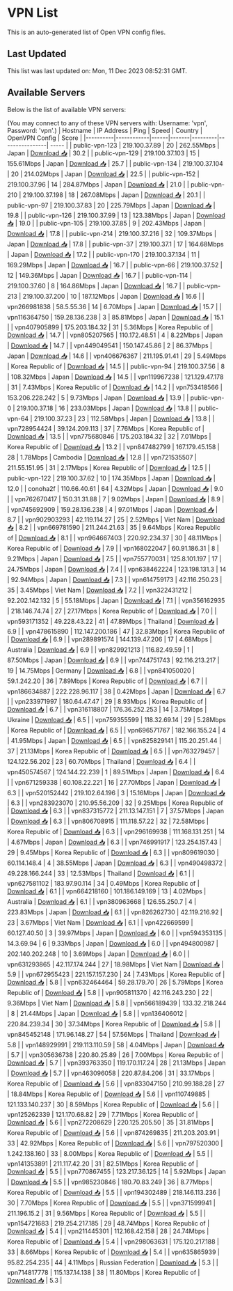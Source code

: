 # VPN List

This is an auto-generated list of Open VPN config files.

## Last Updated

This list was last updated on: Mon, 11 Dec 2023 08:52:31 GMT.

## Available Servers

Below is the list of available VPN servers:

(You may connect to any of these VPN servers with: Username: 'vpn', Password: 'vpn'.)
| Hostname | IP Address | Ping | Speed | Country | OpenVPN Config | Score |
|----------|------------|------|-------|---------|----------------| ----- |
| public-vpn-123 | 219.100.37.89 | 20 | 262.55Mbps | Japan | [Download 📥](./configs/server_0_JP.ovpn) | 30.2 |
| public-vpn-129 | 219.100.37.103 | 15 | 155.61Mbps | Japan | [Download 📥](./configs/server_1_JP.ovpn) | 25.7 |
| public-vpn-134 | 219.100.37.104 | 20 | 214.02Mbps | Japan | [Download 📥](./configs/server_2_JP.ovpn) | 22.5 |
| public-vpn-152 | 219.100.37.96 | 14 | 284.87Mbps | Japan | [Download 📥](./configs/server_3_JP.ovpn) | 21.0 |
| public-vpn-210 | 219.100.37.198 | 18 | 267.08Mbps | Japan | [Download 📥](./configs/server_4_JP.ovpn) | 20.1 |
| public-vpn-97 | 219.100.37.83 | 20 | 225.79Mbps | Japan | [Download 📥](./configs/server_5_JP.ovpn) | 19.8 |
| public-vpn-126 | 219.100.37.99 | 13 | 123.38Mbps | Japan | [Download 📥](./configs/server_6_JP.ovpn) | 19.0 |
| public-vpn-105 | 219.100.37.85 | 9 | 202.43Mbps | Japan | [Download 📥](./configs/server_7_JP.ovpn) | 17.8 |
| public-vpn-214 | 219.100.37.216 | 32 | 109.37Mbps | Japan | [Download 📥](./configs/server_8_JP.ovpn) | 17.8 |
| public-vpn-37 | 219.100.37.1 | 17 | 164.68Mbps | Japan | [Download 📥](./configs/server_9_JP.ovpn) | 17.2 |
| public-vpn-170 | 219.100.37.134 | 11 | 169.29Mbps | Japan | [Download 📥](./configs/server_10_JP.ovpn) | 16.7 |
| public-vpn-66 | 219.100.37.52 | 12 | 149.36Mbps | Japan | [Download 📥](./configs/server_11_JP.ovpn) | 16.7 |
| public-vpn-114 | 219.100.37.60 | 8 | 164.86Mbps | Japan | [Download 📥](./configs/server_12_JP.ovpn) | 16.7 |
| public-vpn-213 | 219.100.37.200 | 10 | 187.12Mbps | Japan | [Download 📥](./configs/server_13_JP.ovpn) | 16.6 |
| vpn266981838 | 58.5.55.36 | 14 | 6.70Mbps | Japan | [Download 📥](./configs/server_14_JP.ovpn) | 15.7 |
| vpn116364750 | 159.28.136.238 | 3 | 85.81Mbps | Japan | [Download 📥](./configs/server_15_JP.ovpn) | 15.1 |
| vpn407905899 | 175.203.184.32 | 31 | 5.36Mbps | Korea Republic of | [Download 📥](./configs/server_16_KR.ovpn) | 14.7 |
| vpn805207565 | 110.172.48.51 | 4 | 8.22Mbps | Japan | [Download 📥](./configs/server_17_JP.ovpn) | 14.7 |
| vpn449049541 | 150.147.45.86 | 2 | 86.37Mbps | Japan | [Download 📥](./configs/server_18_JP.ovpn) | 14.6 |
| vpn406676367 | 211.195.91.41 | 29 | 5.49Mbps | Korea Republic of | [Download 📥](./configs/server_19_KR.ovpn) | 14.5 |
| public-vpn-94 | 219.100.37.56 | 8 | 108.32Mbps | Japan | [Download 📥](./configs/server_20_JP.ovpn) | 14.5 |
| vpn119967238 | 121.129.47.178 | 31 | 7.43Mbps | Korea Republic of | [Download 📥](./configs/server_21_KR.ovpn) | 14.2 |
| vpn753418566 | 153.206.228.242 | 5 | 9.73Mbps | Japan | [Download 📥](./configs/server_22_JP.ovpn) | 13.9 |
| public-vpn-0 | 219.100.37.18 | 16 | 233.03Mbps | Japan | [Download 📥](./configs/server_23_JP.ovpn) | 13.8 |
| public-vpn-64 | 219.100.37.23 | 23 | 112.58Mbps | Japan | [Download 📥](./configs/server_24_JP.ovpn) | 13.8 |
| vpn728954424 | 39.124.209.113 | 37 | 7.76Mbps | Korea Republic of | [Download 📥](./configs/server_25_KR.ovpn) | 13.5 |
| vpn775680846 | 175.203.184.32 | 32 | 7.01Mbps | Korea Republic of | [Download 📥](./configs/server_26_KR.ovpn) | 13.2 |
| vpn847482799 | 167.179.45.158 | 28 | 1.78Mbps | Cambodia | [Download 📥](./configs/server_27_KH.ovpn) | 12.8 |
| vpn721535507 | 211.55.151.95 | 31 | 2.17Mbps | Korea Republic of | [Download 📥](./configs/server_28_KR.ovpn) | 12.5 |
| public-vpn-122 | 219.100.37.62 | 10 | 174.35Mbps | Japan | [Download 📥](./configs/server_29_JP.ovpn) | 12.0 |
| conoha2f | 110.66.40.61 | 64 | 4.32Mbps | Japan | [Download 📥](./configs/server_30_JP.ovpn) | 9.0 |
| vpn762670417 | 150.31.31.88 | 7 | 9.02Mbps | Japan | [Download 📥](./configs/server_31_JP.ovpn) | 8.9 |
| vpn745692909 | 159.28.136.238 | 4 | 97.01Mbps | Japan | [Download 📥](./configs/server_32_JP.ovpn) | 8.7 |
| vpn902903293 | 42.119.114.27 | 25 | 2.52Mbps | Viet Nam | [Download 📥](./configs/server_33_VN.ovpn) | 8.2 |
| vpn669781590 | 211.244.21.63 | 35 | 9.64Mbps | Korea Republic of | [Download 📥](./configs/server_34_KR.ovpn) | 8.1 |
| vpn964667403 | 220.92.234.37 | 30 | 48.11Mbps | Korea Republic of | [Download 📥](./configs/server_35_KR.ovpn) | 7.9 |
| vpn168022047 | 60.91.186.31 | 8 | 9.21Mbps | Japan | [Download 📥](./configs/server_36_JP.ovpn) | 7.5 |
| vpn755770031 | 125.8.101.197 | 17 | 24.75Mbps | Japan | [Download 📥](./configs/server_37_JP.ovpn) | 7.4 |
| vpn638462224 | 123.198.131.3 | 14 | 92.94Mbps | Japan | [Download 📥](./configs/server_38_JP.ovpn) | 7.3 |
| vpn614759173 | 42.116.250.23 | 35 | 3.45Mbps | Viet Nam | [Download 📥](./configs/server_39_VN.ovpn) | 7.2 |
| vpn322431212 | 92.202.142.132 | 5 | 55.18Mbps | Japan | [Download 📥](./configs/server_40_JP.ovpn) | 7.1 |
| vpn356162935 | 218.146.74.74 | 27 | 27.17Mbps | Korea Republic of | [Download 📥](./configs/server_41_KR.ovpn) | 7.0 |
| vpn593171352 | 49.228.43.22 | 41 | 47.89Mbps | Thailand | [Download 📥](./configs/server_42_TH.ovpn) | 6.9 |
| vpn478615890 | 112.147.200.186 | 47 | 32.83Mbps | Korea Republic of | [Download 📥](./configs/server_43_KR.ovpn) | 6.9 |
| vpn289891574 | 144.139.47.206 | 17 | 4.68Mbps | Australia | [Download 📥](./configs/server_44_AU.ovpn) | 6.9 |
| vpn829921213 | 116.82.49.59 | 1 | 87.50Mbps | Japan | [Download 📥](./configs/server_45_JP.ovpn) | 6.9 |
| vpn744751743 | 92.116.213.217 | 19 | 14.75Mbps | Germany | [Download 📥](./configs/server_46_DE.ovpn) | 6.8 |
| vpn841050020 | 59.1.242.20 | 36 | 7.89Mbps | Korea Republic of | [Download 📥](./configs/server_47_KR.ovpn) | 6.7 |
| vpn186634887 | 222.228.96.117 | 38 | 0.42Mbps | Japan | [Download 📥](./configs/server_48_JP.ovpn) | 6.7 |
| vpn233971997 | 180.64.47.47 | 29 | 8.93Mbps | Korea Republic of | [Download 📥](./configs/server_49_KR.ovpn) | 6.7 |
| vpn316118807 | 176.36.252.253 | 14 | 3.75Mbps | Ukraine | [Download 📥](./configs/server_50_UA.ovpn) | 6.5 |
| vpn759355599 | 118.32.69.14 | 29 | 5.28Mbps | Korea Republic of | [Download 📥](./configs/server_51_KR.ovpn) | 6.5 |
| vpn696571767 | 182.166.155.24 | 4 | 41.95Mbps | Japan | [Download 📥](./configs/server_52_JP.ovpn) | 6.5 |
| vpn825829141 | 115.20.251.44 | 37 | 21.13Mbps | Korea Republic of | [Download 📥](./configs/server_53_KR.ovpn) | 6.5 |
| vpn763279457 | 124.122.56.202 | 23 | 60.70Mbps | Thailand | [Download 📥](./configs/server_54_TH.ovpn) | 6.4 |
| vpn450574567 | 124.144.22.239 | 1 | 89.51Mbps | Japan | [Download 📥](./configs/server_55_JP.ovpn) | 6.4 |
| vpn671259338 | 60.108.22.221 | 16 | 27.70Mbps | Japan | [Download 📥](./configs/server_56_JP.ovpn) | 6.3 |
| vpn520152442 | 219.102.64.196 | 3 | 15.16Mbps | Japan | [Download 📥](./configs/server_57_JP.ovpn) | 6.3 |
| vpn283923070 | 210.95.56.209 | 32 | 9.25Mbps | Korea Republic of | [Download 📥](./configs/server_58_KR.ovpn) | 6.3 |
| vpn837315772 | 211.13.147.151 | 7 | 37.57Mbps | Japan | [Download 📥](./configs/server_59_JP.ovpn) | 6.3 |
| vpn806708915 | 111.118.57.22 | 32 | 72.58Mbps | Korea Republic of | [Download 📥](./configs/server_60_KR.ovpn) | 6.3 |
| vpn296169938 | 111.168.131.251 | 14 | 4.67Mbps | Japan | [Download 📥](./configs/server_61_JP.ovpn) | 6.3 |
| vpn746991917 | 123.254.157.43 | 29 | 9.45Mbps | Korea Republic of | [Download 📥](./configs/server_62_KR.ovpn) | 6.3 |
| vpn809619030 | 60.114.148.4 | 4 | 38.55Mbps | Japan | [Download 📥](./configs/server_63_JP.ovpn) | 6.3 |
| vpn490498372 | 49.228.166.244 | 33 | 12.53Mbps | Thailand | [Download 📥](./configs/server_64_TH.ovpn) | 6.1 |
| vpn627581102 | 183.97.90.114 | 34 | 0.49Mbps | Korea Republic of | [Download 📥](./configs/server_65_KR.ovpn) | 6.1 |
| vpn664218160 | 101.186.149.169 | 13 | 4.02Mbps | Australia | [Download 📥](./configs/server_66_AU.ovpn) | 6.1 |
| vpn380963668 | 126.55.250.7 | 4 | 223.83Mbps | Japan | [Download 📥](./configs/server_67_JP.ovpn) | 6.1 |
| vpn826262730 | 42.119.216.92 | 23 | 3.67Mbps | Viet Nam | [Download 📥](./configs/server_68_VN.ovpn) | 6.1 |
| vpn422669599 | 60.127.40.50 | 3 | 39.97Mbps | Japan | [Download 📥](./configs/server_69_JP.ovpn) | 6.0 |
| vpn594353135 | 14.3.69.94 | 6 | 9.33Mbps | Japan | [Download 📥](./configs/server_70_JP.ovpn) | 6.0 |
| vpn494800987 | 202.140.202.248 | 10 | 3.69Mbps | Japan | [Download 📥](./configs/server_71_JP.ovpn) | 6.0 |
| vpn631293865 | 42.117.174.244 | 27 | 18.98Mbps | Viet Nam | [Download 📥](./configs/server_72_VN.ovpn) | 5.9 |
| vpn672955423 | 221.157.157.230 | 24 | 7.43Mbps | Korea Republic of | [Download 📥](./configs/server_73_KR.ovpn) | 5.8 |
| vpn632464464 | 59.28.179.70 | 26 | 5.79Mbps | Korea Republic of | [Download 📥](./configs/server_74_KR.ovpn) | 5.8 |
| vpn905811370 | 42.116.243.230 | 22 | 9.36Mbps | Viet Nam | [Download 📥](./configs/server_75_VN.ovpn) | 5.8 |
| vpn566189439 | 133.32.218.244 | 8 | 21.44Mbps | Japan | [Download 📥](./configs/server_76_JP.ovpn) | 5.8 |
| vpn136406012 | 220.84.239.34 | 30 | 37.34Mbps | Korea Republic of | [Download 📥](./configs/server_77_KR.ovpn) | 5.8 |
| vpn845452148 | 171.96.148.27 | 54 | 57.56Mbps | Thailand | [Download 📥](./configs/server_78_TH.ovpn) | 5.8 |
| vpn148929991 | 219.113.110.59 | 58 | 4.04Mbps | Japan | [Download 📥](./configs/server_79_JP.ovpn) | 5.7 |
| vpn305636738 | 220.80.25.89 | 26 | 7.00Mbps | Korea Republic of | [Download 📥](./configs/server_80_KR.ovpn) | 5.7 |
| vpn393763350 | 119.170.117.24 | 28 | 21.13Mbps | Japan | [Download 📥](./configs/server_81_JP.ovpn) | 5.7 |
| vpn463096058 | 220.87.84.206 | 31 | 33.17Mbps | Korea Republic of | [Download 📥](./configs/server_82_KR.ovpn) | 5.6 |
| vpn833047150 | 210.99.188.28 | 27 | 18.84Mbps | Korea Republic of | [Download 📥](./configs/server_83_KR.ovpn) | 5.6 |
| vpn110749885 | 121.133.140.237 | 30 | 8.59Mbps | Korea Republic of | [Download 📥](./configs/server_84_KR.ovpn) | 5.6 |
| vpn125262339 | 121.170.68.82 | 29 | 7.71Mbps | Korea Republic of | [Download 📥](./configs/server_85_KR.ovpn) | 5.6 |
| vpn272208629 | 220.125.205.50 | 35 | 31.81Mbps | Korea Republic of | [Download 📥](./configs/server_86_KR.ovpn) | 5.6 |
| vpn874269835 | 211.203.203.91 | 33 | 42.92Mbps | Korea Republic of | [Download 📥](./configs/server_87_KR.ovpn) | 5.6 |
| vpn797520300 | 1.242.138.160 | 33 | 8.00Mbps | Korea Republic of | [Download 📥](./configs/server_88_KR.ovpn) | 5.5 |
| vpn141353891 | 211.117.42.20 | 31 | 82.51Mbps | Korea Republic of | [Download 📥](./configs/server_89_KR.ovpn) | 5.5 |
| vpn770867455 | 123.217.36.125 | 14 | 5.92Mbps | Japan | [Download 📥](./configs/server_90_JP.ovpn) | 5.5 |
| vpn985230846 | 180.70.83.249 | 36 | 8.77Mbps | Korea Republic of | [Download 📥](./configs/server_91_KR.ovpn) | 5.5 |
| vpn194302489 | 218.146.113.236 | 30 | 7.70Mbps | Korea Republic of | [Download 📥](./configs/server_92_KR.ovpn) | 5.5 |
| vpn371599941 | 211.196.15.2 | 31 | 9.56Mbps | Korea Republic of | [Download 📥](./configs/server_93_KR.ovpn) | 5.5 |
| vpn154721683 | 219.254.217.185 | 29 | 48.74Mbps | Korea Republic of | [Download 📥](./configs/server_94_KR.ovpn) | 5.4 |
| vpn211445301 | 112.168.42.158 | 28 | 24.74Mbps | Korea Republic of | [Download 📥](./configs/server_95_KR.ovpn) | 5.4 |
| vpn298063631 | 175.120.217.188 | 33 | 8.66Mbps | Korea Republic of | [Download 📥](./configs/server_96_KR.ovpn) | 5.4 |
| vpn635865939 | 95.82.254.235 | 44 | 4.11Mbps | Russian Federation | [Download 📥](./configs/server_97_RU.ovpn) | 5.3 |
| vpn714817778 | 115.137.14.138 | 38 | 11.80Mbps | Korea Republic of | [Download 📥](./configs/server_98_KR.ovpn) | 5.3 |
